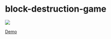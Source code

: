 # block-destruction-game

![](https://d33wubrfki0l68.cloudfront.net/3a159822adf5f50b602758566132913e72e4c3c6/43a96/photos/block-destruction-game.png)

[Demo](https://mikhail-yudin.ru/projects/block-destruction-game)


